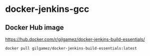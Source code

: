 # docker-jenkins-gcc

## Docker Hub image

https://hub.docker.com/r/gilgamez/docker-jenkins-build-essentials/

```
docker pull gilgamez/docker-jenkins-build-essentials:latest
```
